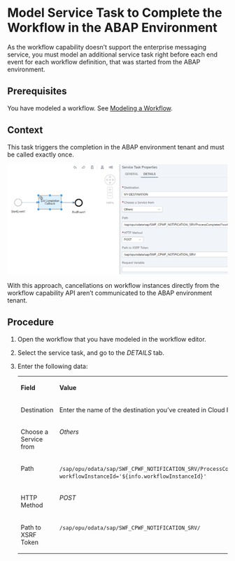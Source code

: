 <!-- loio35f7822b592842b89029869d6374bbed -->

# Model Service Task to Complete the Workflow in the ABAP Environment

As the workflow capability doesn’t support the enterprise messaging service, you must model an additional service task right before each end event for each workflow definition, that was started from the ABAP environment.



<a name="loio35f7822b592842b89029869d6374bbed__prereq_pwr_qfs_4qb"/>

## Prerequisites

You have modeled a workflow. See [Modeling a Workflow](https://help.sap.com/viewer/e157c391253b4ecd93647bf232d18a83/Cloud/en-US/2d65f7db785d4867a49fe8eec3b040be.html).



## Context

This task triggers the completion in the ABAP environment tenant and must be called exactly once.

![](images/End_Event_5c65757.png)

With this approach, cancellations on workflow instances directly from the workflow capability API aren’t communicated to the ABAP environment tenant.



## Procedure

1.  Open the workflow that you have modeled in the workflow editor.

2.  Select the service task, and go to the *DETAILS* tab.

3.  Enter the following data:


    <table>
    <tr>
    <th valign="top">

    Field


    
    </th>
    <th valign="top">

    Value


    
    </th>
    </tr>
    <tr>
    <td valign="top">
    
    Destination


    
    </td>
    <td valign="top">
    
    Enter the name of the destination you’ve created in Cloud Foundry.


    
    </td>
    </tr>
    <tr>
    <td valign="top">
    
    Choose a Service from


    
    </td>
    <td valign="top">
    
    *Others* 


    
    </td>
    </tr>
    <tr>
    <td valign="top">
    
    Path


    
    </td>
    <td valign="top">
    
    `/sap/opu/odata/sap/SWF_CPWF_NOTIFICATION_SRV/ProcessCompleted?workflowInstanceId='${info.workflowInstanceId}'` 


    
    </td>
    </tr>
    <tr>
    <td valign="top">
    
    HTTP Method


    
    </td>
    <td valign="top">
    
    *POST* 


    
    </td>
    </tr>
    <tr>
    <td valign="top">
    
    Path to XSRF Token


    
    </td>
    <td valign="top">
    
    `/sap/opu/odata/sap/SWF_CPWF_NOTIFICATION_SRV/` 


    
    </td>
    </tr>
    </table>
    

